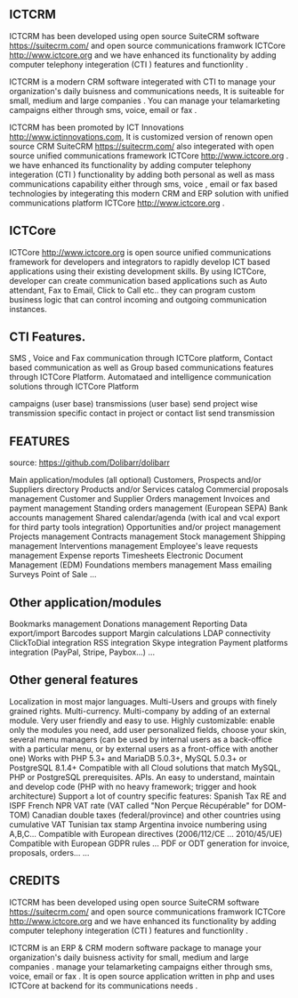 ## ICTCRM

ICTCRM has been developed using open source SuiteCRM software https://suitecrm.com/ and open source communications framwork ICTCore http://www.ictcore.org and we have enhanced its functionality by adding computer telephony integeration (CTI ) features and functionlity .

ICTCRM is a modern CRM software integerated with CTI to manage your organization's daily buisness and communications needs, It is suiteable for small, medium and large companies . You can manage your telamarketing campaigns either through sms, voice, email or fax .

ICTCRM has been promoted by ICT Innovations http://www.ictinnovations.com, It is customized version of renown open source CRM SuiteCRM https://suitecrm.com/ also integerated with open source unified communications framework ICTCore http://www.ictcore.org . we have enhanced its functionality by adding computer telephony integeration (CTI ) functionality by adding both personal as well as mass communications capability either through sms, voice , email or fax based technologies by integerating this modern CRM and ERP solution with unified communications platform ICTCore http://www.ictcore.org .

## ICTCore
ICTCore http://www.ictcore.org is open source unified communications framework for developers and integrators to rapidly develop ICT based applications using their existing development skills. By using ICTCore, developer can create communication based applications such as Auto attendant, Fax to Email, Click to Call etc.. they can program custom business logic that can control incoming and outgoing communication instances.

## CTI Features.
SMS , Voice and Fax communication through ICTCore platform, Contact based communication as well as Group based communications features through ICTCore Platform. Automataed and intelligence communication solutions through ICTCore Platform

campaigns (user base) transmissions (user base) send project wise transmission specific contact in project or contact list send transmission

## FEATURES
source: https://github.com/Dolibarr/dolibarr

Main application/modules (all optional)
Customers, Prospects and/or Suppliers directory
Products and/or Services catalog
Commercial proposals management
Customer and Supplier Orders management
Invoices and payment management
Standing orders management (European SEPA)
Bank accounts management
Shared calendar/agenda (with ical and vcal export for third party tools integration)
Opportunities and/or project management
Projects management
Contracts management
Stock management
Shipping management
Interventions management
Employee's leave requests management
Expense reports
Timesheets
Electronic Document Management (EDM)
Foundations members management
Mass emailing
Surveys
Point of Sale
…
## Other application/modules
Bookmarks management
Donations management
Reporting
Data export/import
Barcodes support
Margin calculations
LDAP connectivity
ClickToDial integration
RSS integration
Skype integration
Payment platforms integration (PayPal, Stripe, Paybox...)
…
## Other general features
Localization in most major languages.
Multi-Users and groups with finely grained rights.
Multi-currency.
Multi-company by adding of an external module.
Very user friendly and easy to use.
Highly customizable: enable only the modules you need, add user personalized fields, choose your skin, several menu managers (can be used by internal users as a back-office with a particular menu, or by external users as a front-office with another one)
Works with PHP 5.3+ and MariaDB 5.0.3+, MySQL 5.0.3+ or PostgreSQL 8.1.4+
Compatible with all Cloud solutions that match MySQL, PHP or PostgreSQL prerequisites.
APIs.
An easy to understand, maintain and develop code (PHP with no heavy framework; trigger and hook architecture)
Support a lot of country specific features:
Spanish Tax RE and ISPF
French NPR VAT rate (VAT called "Non Perçue Récupérable" for DOM-TOM)
Canadian double taxes (federal/province) and other countries using cumulative VAT
Tunisian tax stamp
Argentina invoice numbering using A,B,C...
Compatible with European directives (2006/112/CE ... 2010/45/UE)
Compatible with European GDPR rules
...
PDF or ODT generation for invoice, proposals, orders...
…
## CREDITS
ICTCRM has been developed using open source SuiteCRM software https://suitecrm.com/ and open source communications framwork ICTCore http://www.ictcore.org and we have enhanced its functionality by adding computer telephony integeration (CTI ) features and functionlity .


ICTCRM is an  ERP & CRM modern software package to manage your organization's daily buisness activity  for small, medium and large companies . manage your  telamarketing campaigns either through sms, voice, email or fax . It is open source application written in php  and uses  ICTCore at backend for its communications needs . 



